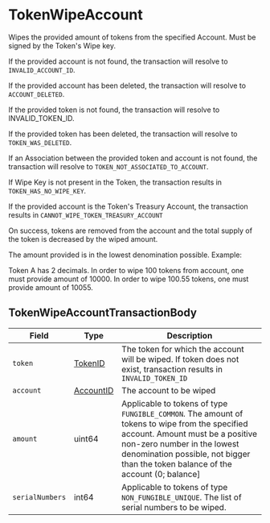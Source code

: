 # TokenWipeAccount

Wipes the provided amount of tokens from the specified Account. Must be signed by the Token's Wipe key.

If the provided account is not found, the transaction will resolve to `INVALID_ACCOUNT_ID`.

If the provided account has been deleted, the transaction will resolve to `ACCOUNT_DELETED`.

If the provided token is not found, the transaction will resolve to INVALID\_TOKEN\_ID.

If the provided token has been deleted, the transaction will resolve to `TOKEN_WAS_DELETED`.

If an Association between the provided token and account is not found, the transaction will resolve to `TOKEN_NOT_ASSOCIATED_TO_ACCOUNT`.

If Wipe Key is not present in the Token, the transaction results in `TOKEN_HAS_NO_WIPE_KEY`.

If the provided account is the Token's Treasury Account, the transaction results in `CANNOT_WIPE_TOKEN_TREASURY_ACCOUNT`

On success, tokens are removed from the account and the total supply of the token is decreased by the wiped amount.

The amount provided is in the lowest denomination possible. Example:

Token A has 2 decimals. In order to wipe 100 tokens from account, one must provide amount of 10000. In order to wipe 100.55 tokens, one must provide amount of 10055.

## TokenWipeAccountTransactionBody

| Field           | Type                                                                                                                                         | Description                                                                                                                                                                                                                                           |
| --------------- | -------------------------------------------------------------------------------------------------------------------------------------------- | ----------------------------------------------------------------------------------------------------------------------------------------------------------------------------------------------------------------------------------------------------- |
| `token`         | [TokenID](https://github.com/theekrystallee/hedera-style-guide/blob/sdk-v1/deprecated/hedera-api/token-service/broken-reference/README.md)   | The token for which the account will be wiped. If token does not exist, transaction results in `INVALID_TOKEN_ID`                                                                                                                                     |
| `account`       | [AccountID](https://github.com/theekrystallee/hedera-style-guide/blob/sdk-v1/deprecated/hedera-api/token-service/broken-reference/README.md) | The account to be wiped                                                                                                                                                                                                                               |
| `amount`        | uint64                                                                                                                                       | Applicable to tokens of type `FUNGIBLE_COMMON`. The amount of tokens to wipe from the specified account. Amount must be a positive non-zero number in the lowest denomination possible, not bigger than the token balance of the account (0; balance] |
| `serialNumbers` | int64                                                                                                                                        | Applicable to tokens of type `NON_FUNGIBLE_UNIQUE`. The list of serial numbers to be wiped.                                                                                                                                                           |
